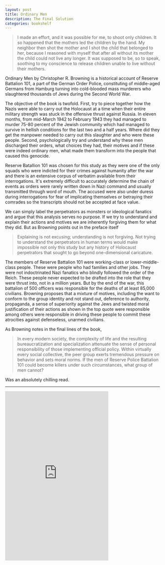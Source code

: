 ```yaml
---
layout: post
title: Ordinary Men
description: The Final Solution
categories: bookshelf
---
```


> I made an effort, and it was possible for me, to shoot only children. It so happened that the mothers led the children by the hand. My neighbor then shot the mother and I shot the child that belonged to her, because I reasoned with myself that after all without its mother the child could not live any longer. It was supposed to be, so to speak, soothing to my conscience to release children unable to live without their mothers.

Ordinary Men by Christopher R. Browning is a historical account of Reserve Battalion 101, a part of the German Order Police, constituting of middle-aged Germans from Hamburg turning into cold-blooded mass murderers who slaughtered thousands of Jews during the Second World War.

The objective of the book is twofold. 
First, try to piece together how the Nazis were able to carry out the Holocaust at a time when their entire military strength was stuck in the offensive thrust against Russia. In eleven months, from mid-March 1942 to February 1943 they had managed to murder 75-80 percent of the Jewish community which had managed to survive in hellish conditions for the last two and a half years. Where did they get the manpower needed to carry out this slaughter and who were these people.
Second, psychologically try and understand why these men discharged their orders, what choices they had, their motives and if these were indeed ordinary men, what made them transform into the people that caused this genocide.

Reserve Batallion 101 was chosen for this study as they were one of the only squads who were indicted for their crimes against humanity after the war and there is an extensive corpus of verbatim available from their interrogations. It's extremely difficult to accurately determine the chain of events as orders were rarely written down in Nazi command and usually transmitted through word of mouth. The accused were also under duress during interrogations for fear of implicating themselves or betraying their comrades so the transcripts should not be accepted at face value.

We can simply label the perpetrators as monsters or ideological fanatics and argue that this analysis serves no purpose. If we try to understand and explain their actions and motives we are inherently forgiving them for what they did. But as Browning points out in the preface itself

> Explaining is not excusing; understanding is not forgiving. Not trying to understand the perpetrators in human terms would make impossible not only this study but any history of Holocaust perpetrators that sought to go beyond one-dimensional caricature.

The members of Reserve Battalion 101 were working-class or lower-middle-class people. These were people who had families and other jobs. They were not indoctrinated Nazi fanatics who blindly followed the order of the Reich. These people never expected to be drafted into the role that they were thrust into, not in a million years. But by the end of the war, this battalion of 500 officers was responsible for the deaths of at least 85,000 civilians. Browning proposes that a mixture of motives, including the want to conform to the group identity and not stand out, deference to authority,  propaganda, a sense of superiority against the Jews and twisted moral justification of their actions as shown in the top quote were responsible among others were responsible in driving these people to commit these atrocities against defenseless, unarmed civilians.

As Browning notes in the final lines of the book, 

> In every modern society, the complexity of life and the resulting bureaucratization and specialization attenuate the sense of personal responsibility of those implementing official policy. Within virtually every social collective, the peer group exerts tremendous pressure on behavior and sets moral norms. If the men of Reserve Police Battalion 101 could become killers under such circumstances, what group of men cannot?

Was an absolutely chilling read.

---

<iframe type="text/html" width="336" height="550" frameborder="0" allowfullscreen style="max-width:100%" src="https://read.amazon.in/kp/card?asin=B01G1F0F84&preview=inline&linkCode=kpe&ref_=cm_sw_r_kb_dp_INHDEbTB3EB57" ></iframe>